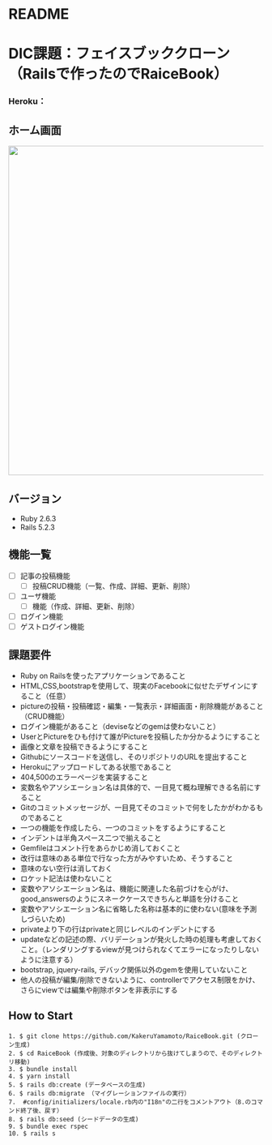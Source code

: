 # README

# DIC課題：フェイスブッククローン（Railsで作ったのでRaiceBook）
### Heroku：

## ホーム画面
<img src="https://lh3.googleusercontent.com/3_zs2Ib4ahyXuhj9Yc-6nkOD3adKrf5P-l0WbunGmyeL3u4UozvnM4JBehE6kX7RkbJ110N1-duDrl10OSp0nGJN3OlfiYniz7jI0Ns6dDBHctd4OaQe2CgKudYRfKdlUutEVYTkLVTkxFgTPOlTkVowc2qHlt9CC182ZU0ZCIEwYcmxqClscLaA87WtD3rka1aKGnkiHtbVWYfwiJ_93e6GBD2I1rFP3M0Rd68sWqeuS11-Ftgd5LlAotLZisdghtmFpmiQLAoulkvhbZXR6T9fp0AXNIXqJMRhctq3LM6cvSVhCjaNosnN_21jIsK8sq1RKowgdyYI5IzxAe_nUtAe5D1xrpMPi8hu37HglUXWb0MJ6Et1JQbeDkrEL3MxTlnSXkb-XAwHzDjiM5AR3u2zzCQmVii1ZNSGje7enU8MY0OgJfpmKqnCvFp6LW2Kc6zWaTCPbYtWoGZVmkmfyKnJA0_3l91lmjfwF0xtJ71tS4OsryR8yByxzYifV4hWvHjkmLUMSMuyPpuz2bN2D2XkSM75D85qRODxD6Noo45YLDOMwKDUe1LbCNQBUrb8bq99jzZUpEzQKugRzJXTVxkcLiKP83mhlbo1HQWFbmLGplx8xK-gkkbSz3Fz_CgEKT_oTAul8mUzAqsbWiu_jja6BAuQlX04FMfwZ0kxqgAd3e6AfB-216phVjk=w1399-h782-no" width="650px">

## バージョン
- Ruby 2.6.3
- Rails 5.2.3

## 機能一覧
- [ ] 記事の投稿機能
  - [ ] 投稿CRUD機能（一覧、作成、詳細、更新、削除）
- [ ] ユーザ機能
  - [ ] 機能（作成、詳細、更新、削除）
- [ ] ログイン機能
- [ ] ゲストログイン機能

## 課題要件
- Ruby on Railsを使ったアプリケーションであること
- HTML,CSS,bootstrapを使用して、現実のFacebookに似せたデザインにすること（任意）
- pictureの投稿・投稿確認・編集・一覧表示・詳細画面・削除機能があること（CRUD機能）
- ログイン機能があること（deviseなどのgemは使わないこと）
- UserとPictureをひも付けて誰がPictureを投稿したか分かるようにすること
- 画像と文章を投稿できるようにすること
- Githubにソースコードを送信し、そのリポジトリのURLを提出すること
- Herokuにアップロードしてある状態であること
- 404,500のエラーページを実装すること
- 変数名やアソシエーション名は具体的で、一目見て概ね理解できる名前にすること
- Gitのコミットメッセージが、一目見てそのコミットで何をしたかがわかるものであること
- 一つの機能を作成したら、一つのコミットをするようにすること
- インデントは半角スペース二つで揃えること
- Gemfileはコメント行をあらかじめ消しておくこと
- 改行は意味のある単位で行なった方がみやすいため、そうすること
- 意味のない空行は消しておく
- ロケット記法は使わないこと
- 変数やアソシエーション名は、機能に関連した名前づけを心がけ、good_answersのようにスネークケースできちんと単語を分けること
- 変数やアソシエーション名に省略した名称は基本的に使わない(意味を予測しづらいため)
- privateより下の行はprivateと同じレベルのインデントにする
- updateなどの記述の際、バリデーションが発火した時の処理も考慮しておくこと。（レンダリングするviewが見つけられなくてエラーになったりしないように注意する）
- bootstrap, jquery-rails, デバック関係以外のgemを使用していないこと
- 他人の投稿が編集/削除できないように、controllerでアクセス制限をかけ、さらにviewでは編集や削除ボタンを非表示にする

## How to Start

```
1. $ git clone https://github.com/KakeruYamamoto/RaiceBook.git (クローン生成)
2. $ cd RaiceBook (作成後、対象のディレクトリから抜けてしまうので、そのディレクトリ移動)
3. $ bundle install
4. $ yarn install
5. $ rails db:create (データベースの生成)
6. $ rails db:migrate （マイグレーションファイルの実行）
7.  #config/initializers/locale.rb内の"I18n"の二行をコメントアウト（8.のコマンド終了後、戻す）
8. $ rails db:seed (シードデータの生成)
9. $ bundle exec rspec
10. $ rails s  
```
